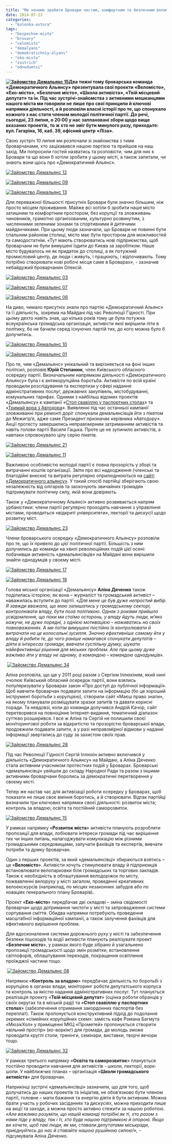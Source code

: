```yaml
---
title: "Ми хочемо зробити Бровари чистим, комфортним та безпечним веломістом. Долучайтесь!"
date: 2014-07-23
categories: 
  - "kolonka-avtora"
tags: 
  - "bezpechne-misto"
  - "brovary"
  - "velomisto"
  - "demalyans"
  - "demokratichniy-alyans"
  - "eko-misto"
  - "zustrich"
  - "odnodumtsi"
---
```


**[![Зайомство Демальянс 15](https://mpz.brovary.org/wp-content/uploads/2014/07/Zayomstvo-Demalyans-15.jpg)](https://mpz.brovary.org/wp-content/uploads/2014/07/Zayomstvo-Demalyans-15.jpg)Два тижні тому броварська команда «Демократичного Альянсу» презентувала свої проекти «Веломісто», «Еко-місто», «Безпечне місто», «Школа активіста», **«**Твій місцевий депутат**»** та ін. Під час зустрічі-знайомства з активними мешканцями нашого міста ми говорили не лише про свої принципи й ключові напрямки діяльності, а й розповіли власні історії про те, що спонукало кожного з нас стати членом молодої політичної партії. До речі, сьогодні, 23 липня, о 20:00 у нас заплановані збори щодо вище вказаних проектів, то ж хто не зміг бути минулого разу, приходьте: вул. Гагаріна, 16, каб. 39, офісний центр «Ліза».**

Свою зустріч 10 липня ми розпочали зі знайомства з тими броварчанами, хто зацікавився нашою партією та прийшов на наш захід. Ми попросили гостей назватись та розповісти, чим для них є Бровари та що вони б хотіли зробити у цьому місті, а також запитали, чи знають вони щось про «Демократичний Альянс».

[![Зайомство Демальянс 12](https://mpz.brovary.org/wp-content/uploads/2014/07/Zayomstvo-Demalyans-12.jpg)](https://mpz.brovary.org/wp-content/uploads/2014/07/Zayomstvo-Demalyans-12.jpg)

[![Зайомство Демальянс 09](https://mpz.brovary.org/wp-content/uploads/2014/07/Zayomstvo-Demalyans-09.jpg)](https://mpz.brovary.org/wp-content/uploads/2014/07/Zayomstvo-Demalyans-09.jpg)

[![Зайомство Демальянс 13](https://mpz.brovary.org/wp-content/uploads/2014/07/Zayomstvo-Demalyans-13.jpg)](https://mpz.brovary.org/wp-content/uploads/2014/07/Zayomstvo-Demalyans-13.jpg)

Для переважної більшості присутніх Бровари були значно більшим, ніж просто місцем проживання. Майже всі хотіли б зробити наше місто затишним та комфортним простором, без корупції та зловживань чиновників, грамотно організованим, культурно розвинутим, з численними зеленими зонами та спортивними й дитячими майданчиками. При цьому люди зазначали, що Бровари не повинні бути спальним районом столиці, місто має бути простором для можливостей та самодостатнім. «Тут мають створюватись нові підприємства, щоб броварчани не були вимушені їздити до Києва за заробітком. Наше місто будувалось не як придаток до столиці, а як потужний промисловий центр, де люди і живуть, і працюють, і відпочивають. Тому потрібно створювати нові робочі місця саме в Броварах», - зазначив небайдужий броварчанин Олексій.

[![Зайомство Демальянс 03](https://mpz.brovary.org/wp-content/uploads/2014/07/Zayomstvo-Demalyans-03.jpg)](https://mpz.brovary.org/wp-content/uploads/2014/07/Zayomstvo-Demalyans-03.jpg)

[![Зайомство Демальянс 07](https://mpz.brovary.org/wp-content/uploads/2014/07/Zayomstvo-Demalyans-07.jpg)](https://mpz.brovary.org/wp-content/uploads/2014/07/Zayomstvo-Demalyans-07.jpg)

[![Зайомство Демальянс 06](https://mpz.brovary.org/wp-content/uploads/2014/07/Zayomstvo-Demalyans-06.jpg)](https://mpz.brovary.org/wp-content/uploads/2014/07/Zayomstvo-Demalyans-06.jpg)

На диво, чимало присутніх знали про партію «Демократичний Альянс» та її діяльність, зокрема на Майдані під час Революції Гідності. При цьому дехто навіть знав, що кілька років тому це була потужна всеукраїнська громадська організація, активісти якої вирішили піти в політику, бо не бачили серед існуючих партій тих, до кого можна було б долучитись.

[![Зайомство Демальянс 10](https://mpz.brovary.org/wp-content/uploads/2014/07/Zayomstvo-Demalyans-10.jpg)](https://mpz.brovary.org/wp-content/uploads/2014/07/Zayomstvo-Demalyans-10.jpg)

[![Зайомство Демальянс 01](https://mpz.brovary.org/wp-content/uploads/2014/07/Zayomstvo-Demalyans-01.jpg)](https://mpz.brovary.org/wp-content/uploads/2014/07/Zayomstvo-Demalyans-01.jpg)

Про те, чим «Демальянс» унікальний та вирізняється на фоні інших політсил, розповів **Юрій Степанюк**, член Київського обласного осередку партії. Визначальним напрямком діяльності «Демократичного Альянсу» була і є антикорупційна боротьба. Активісти по всій країні проводили розслідування та експертизи у сфері надання адміністративних послуг, державних закупівель, містобудуванні, комунальних тарифах. Одними з найбільш відомих проектів «Демальянсу» є кампанії «[Стоп свавіллю у паспортних столах](http://www.google.com.ua/url?sa=t&rct=j&q=&esrc=s&frm=1&source=web&cd=4&cad=rja&uact=8&sqi=2&ved=0CDEQFjAD&url=http%3A%2F%2Fwww.dem-alliance.org%2Fanons%2Fkampanija-demaljansu-%25E2%2580%259Cstop-svavillyu-u-pasportnih-stolah%25E2%2580%259Ddosjagla-svojei-meti.html&ei=7drOU4BphtDhBLH0gYgI&usg=AFQjCNHjpqMOYwdRD8VLweAEdNIf7YvZkQ&sig2=5nZlrhm063MPeLAfCzvqFQ)» та «[Тримай вора з Автодора](http://www.google.com.ua/url?sa=t&rct=j&q=&esrc=s&frm=1&source=web&cd=1&cad=rja&uact=8&ved=0CBsQFjAA&url=http%3A%2F%2Fdem-alliance.org%2Fanons%2Ftrimai-vora-z-avtodora-demaljans.html&ei=xNrOU5_AHYrd4QS8hICwBA&usg=AFQjCNHX4fTTmGLw0CTMOfLIEBqt2zqyBA&sig2=Me3Run0eFRfDfwN1h3cQ9g&bvm=bv.71198958,d.bGE)». Виявленні під час останньої кампанії зловживанні при ремонті доріг спонукали демальянсівців йти з пікетом до Межигір’я, адже саме Президент призначає керівника «Автодору». Акції протесту завершились неправомірним затриманням активістів та навіть голови партії Василя Гацька. Проте це не зупинило активістів, а навпаки спровокувало цілу серію пікетів.

[![Зайомство Демальянс 21](https://mpz.brovary.org/wp-content/uploads/2014/07/Zayomstvo-Demalyans-21.jpg)](https://mpz.brovary.org/wp-content/uploads/2014/07/Zayomstvo-Demalyans-21.jpg)

[![Зайомство Демальянс 11](https://mpz.brovary.org/wp-content/uploads/2014/07/Zayomstvo-Demalyans-11.jpg)](https://mpz.brovary.org/wp-content/uploads/2014/07/Zayomstvo-Demalyans-11.jpg)

Важливою особливістю молодої партії є повна прозорість у зборі та витрачанні коштів організації. Звіти про всі надходження (членські та благодійні внески) та витрати регулярно оприлюднюються на [сайті «Демократичного альянсу»](http://dem-alliance.org/). У такий спосіб партійці зберігають свою незалежність від олігархів та заохочують звичайних громадян підтримувати політичну силу, якій вони довіряють.

Також у «Демократичному Альянсі» активно розвивається напрям урбаністики: члени партії регулярно проходять навчання з управління містами, проводяться «відкриті університети», лекторії та дискусії щодо розвитку міст.

[![Зайомство Демальянс 23](https://mpz.brovary.org/wp-content/uploads/2014/07/Zayomstvo-Demalyans-23.jpg)](https://mpz.brovary.org/wp-content/uploads/2014/07/Zayomstvo-Demalyans-23.jpg)

Члени броварського осередку «Демократичного Альянсу» розповіли про те, що їх привело до цієї політичної партії. Більшість з ним долучились до команди на хвилі революційних подій цієї осені: побачивши активність «демальянсівців» на Майдані вони вирішили знайти однодумців у своєму місті.

[![Зайомство Демальянс 17](https://mpz.brovary.org/wp-content/uploads/2014/07/Zayomstvo-Demalyans-17.jpg)](https://mpz.brovary.org/wp-content/uploads/2014/07/Zayomstvo-Demalyans-17.jpg)

[![Зайомство Демальянс 18](https://mpz.brovary.org/wp-content/uploads/2014/07/Zayomstvo-Demalyans-18.jpg)](https://mpz.brovary.org/wp-content/uploads/2014/07/Zayomstvo-Demalyans-18.jpg)

Голова міської організації «Демальянсу» **Аліна Дяченко** також поділилась історією, як вона – журналіст та громадський активіст – наважилась вступити до партії. «_Для мене це був дуже непростий вибір. Я завжди вважала, що маю залишатись у громадському секторі, контролювати владу, бути поза політикою. Однак з роками прийшло усвідомлення, що поки ми стоїмо осторонь, у владу йдуть люди, м’яко кажучи, не дуже порядні, з однією мотивацією – наживатись на своїх повноваженнях. А ми потім вимушені постійно їх контролювати й витрачати на це колосальні зусилля. Значно ефективніше самому йти у владу й робити те, до чого раніше намагався спонукати депутатів – діяти в інтересах громади, вивчати суспільну думку, шукати найефективніші рішення для міських проблем. Але при цьому дуже важливо йти у владу не одному, а командою – командою однодумців_».

 [![Зайомство Демальянс 34](https://mpz.brovary.org/wp-content/uploads/2014/07/Zayomstvo-Demalyans-34.jpg)](https://mpz.brovary.org/wp-content/uploads/2014/07/Zayomstvo-Demalyans-34.jpg)

Аліна розповіла, що ще у 2011 році разом з Сергієм Іллюхіним, який нині очолює Київський обласний осередок партії, вони взялись популяризувати у Броварах закон «Про доступ до публічної інформації». Щоб навчити броварчан подавати запити на інформацію (бо це хороший інструмент боротьби з корупцією), створили сайт «Маєш право знати», на якому планували розміщувати зразки запитів та давати корисні поради. Та невдовзі, коли до команди долучився Андрій Качор, сайт перетворився на повноцінне Інтернет-видання, тематичний діапазон суттєво розширився. І все ж Аліна та Сергій не полишили своєї моніторингової роботи за відкритістю та прозорістю броварської влади, продовжили подавати запити, а у разі неправомірної відмови у наданні інформації звертались до суду за захистом своїх прав.

[![Зайомство Демальянс 28](https://mpz.brovary.org/wp-content/uploads/2014/07/Zayomstvo-Demalyans-28.jpg)](https://mpz.brovary.org/wp-content/uploads/2014/07/Zayomstvo-Demalyans-28.jpg)

Під час Революції Гідності Сергій Іллюхін активно включився у діяльність «Демократичного Альянсу» на Майдані, а Аліна Дяченко стала активним учасником протестних подій у Броварах. Броварські «демальянсівці» увійшли до складу Народної Ради та разом з іншими активними броварчани боролись за демократичні перетворення у своєму місті.

Тепер же настав час для активізації роботи осередку у Броварах, щоб показати не лише своє вміння боротись, а й створювати. Відтак партійці визначили три ключових напрямки своєї діяльності: розвиток міста; контроль за владою; освіта та постійний саморозвиток.

[![Зайомство Демальянс 15](https://mpz.brovary.org/wp-content/uploads/2014/07/Zayomstvo-Demalyans-15.jpg)](https://mpz.brovary.org/wp-content/uploads/2014/07/Zayomstvo-Demalyans-15.jpg)

У рамках напрямку «**Розвиток міста**» активісти планують розробляти пропозиції для влади, лобіювати інтереси громади під час вирішення тих чи інших питань, налагоджувати комунікацію між різними громадськими середовищами, залучати фахівців та експертів, вивчати потреби та думку броварчан.

Один з перших проектів, за який «демальянсівці» збираються взятись – це «**Веломісто**». Активісти хочуть стимулювати владу й підприємців встановлювати велопарковки біля громадських та торгових закладів. Також є необхідність в облаштування велодоріжок по місту, пожвавленні велоруху у місті загалом, проведенні креативних велоекскурсів (наприклад, по місцях незаконних забудов або по новаціях генерального плану Броварів).

Проект «**Еко-місто**» передбачає дві складові – зміна свідомості броварчан щодо дотримання чистоти у місті та запровадження системи сортування сміття. Обидва напрямки потребують проведення масштабної інформаційної кампанії, а також залучення фахівців для ефективного вирішення проблем.

Для вдосконалення системи дорожнього руху у місті та забезпечення безпеки пішоходів та водії активісти планують реалізувати проект «**Безпечне місто**», у рамках якого буде зібрано й узагальнено пропозиції громадськості щодо змін розмітки, встановлення світлофорів, облаштування переходів, покращення освітлення проїжджої частини тощо.

 [![Зайомство Демальянс 08](https://mpz.brovary.org/wp-content/uploads/2014/07/Zayomstvo-Demalyans-08.jpg)](https://mpz.brovary.org/wp-content/uploads/2014/07/Zayomstvo-Demalyans-08.jpg)

Напрямок «**Контроль за владою**» передбачає діяльність по боротьбі з корупцією в органах влади, моніторинг роботи депутатського корпуса та контроль за якістю надання адміністративних послуг. Тут планується реалізація проекту «**Твій місцевий депутат**» (оцінка роботи обранців у своїх округах та в міській раді) та «**Стоп свавіллю у паспортних столах**» (забезпечення отримання закордонних паспортів без переплат). Також пропонується конструктивний підхід до подолання окремих «сімейних корупційних схем»: замість кафе Романа Багмута «МюзікХол» у приміщенні МКЦ «Прометей» пропонується створити «вільний простір» (ко-воркінг) для громади, де молодь зможе проводити круглі столи, тренінги, семінари, виставки, творчі вечори тощо.

[![Зайомство Демальянс 32](https://mpz.brovary.org/wp-content/uploads/2014/07/Zayomstvo-Demalyans-32.jpg)](https://mpz.brovary.org/wp-content/uploads/2014/07/Zayomstvo-Demalyans-32.jpg)

У рамках третього напрямку «**Освіта та саморозвиток**» планується постійно проводити навчання для активістів - школи, лекторії, ворк-шопи. У найближчих планах – організація «**Школи громадського активіста**» для броварчан.

Наприкінці зустрічі «демальянсівці» зазначили, що для того, щоб долучатись до наших проектів та ініціатив, не обов’язково бути членом партії, головне – мати бажання та енергію діяти й бути активним. Можна брати участь у робочих засіданнях та дискусіях, можна приходити лише на акції та заходи, а можна просто активно стежити за нашою роботою. «_Але важливо розуміти, що нашій команді потрібні як ті, хто разом з нами піде у владу, так і ті, хто буде нашою підтримкою й опорою. Якщо ви хочете, щоб такі люди, як ми, ставали депутатами міськради, приєднуйтесь до нас й ставайте нашою рушійною силою!»,_ \- підсумувала Аліна Дяченко.
